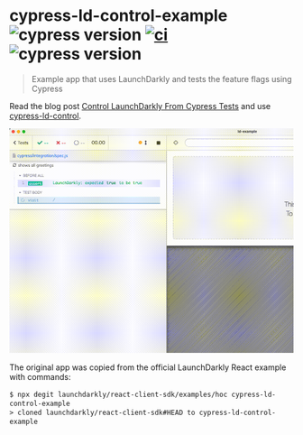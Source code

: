 # cypress-ld-control-example ![cypress version](https://img.shields.io/badge/cypress-10-brightgreen) [![ci](https://github.com/bahmutov/cypress-ld-control-example/actions/workflows/ci.yml/badge.svg?branch=main)](https://github.com/bahmutov/cypress-ld-control-example/actions/workflows/ci.yml) ![cypress version](https://img.shields.io/badge/cypress-15.2.0-brightgreen)

> Example app that uses LaunchDarkly and tests the feature flags using Cypress

Read the blog post [Control LaunchDarkly From Cypress Tests](https://glebbahmutov.com/blog/cypress-and-launchdarkly/) and use [cypress-ld-control](https://github.com/bahmutov/cypress-ld-control).

![Example test modifying LD feature flags](./images/single-test.gif)

The original app was copied from the official LaunchDarkly React example with commands:

```
$ npx degit launchdarkly/react-client-sdk/examples/hoc cypress-ld-control-example
> cloned launchdarkly/react-client-sdk#HEAD to cypress-ld-control-example
```
